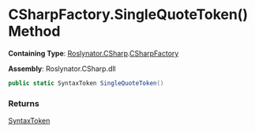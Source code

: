 # CSharpFactory\.SingleQuoteToken\(\) Method

**Containing Type**: [Roslynator.CSharp](../../README.md)\.[CSharpFactory](../README.md)

**Assembly**: Roslynator\.CSharp\.dll

```csharp
public static SyntaxToken SingleQuoteToken()
```

### Returns

[SyntaxToken](https://docs.microsoft.com/en-us/dotnet/api/microsoft.codeanalysis.syntaxtoken)

